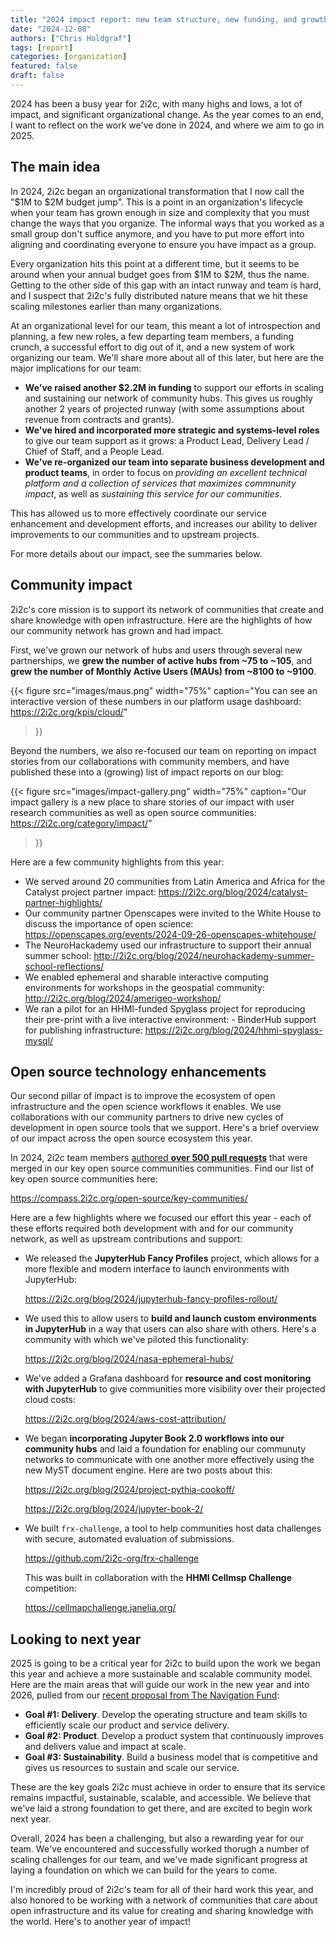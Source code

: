 ```yaml
---
title: "2024 impact report: new team structure, new funding, and growth in our network"
date: "2024-12-08"
authors: ["Chris Holdgraf"]
tags: [report]
categories: [organization]
featured: false
draft: false
---
```


2024 has been a busy year for 2i2c, with many highs and lows, a lot of impact, and significant organizational change. As the year comes to an end, I want to reflect on the work we've done in 2024, and where we aim to go in 2025.

## The main idea

In 2024, 2i2c began an organizational transformation that I now call the "$1M to $2M budget jump". This is a point in an organization's lifecycle when your team has grown enough in size and complexity that you must change the ways that you organize. The informal ways that you worked as a small group don't suffice anymore, and you have to put more effort into aligning and coordinating everyone to ensure you have impact as a group.

Every organization hits this point at a different time, but it seems to be around when your annual budget goes from $1M to $2M, thus the name. Getting to the other side of this gap with an intact runway and team is hard, and I suspect that 2i2c's fully distributed nature means that we hit these scaling milestones earlier than many organizations.

At an organizational level for our team, this meant a lot of introspection and planning, a few new roles, a few departing team members, a funding crunch, a successful effort to dig out of it, and a new system of work organizing our team. We'll share more about all of this later, but here are the major implications for our team:

- **We've raised another $2.2M in funding** to support our efforts in scaling and sustaining our network of community hubs. This gives us roughly another 2 years of projected runway (with some assumptions about revenue from contracts and grants).
- **We've hired and incorporated more strategic and systems-level roles** to give our team support as it grows: a Product Lead, Delivery Lead / Chief of Staff, and a People Lead.
- **We've re-organized our team into separate business development and product teams**, in order to focus on _providing an excellent technical platform and a collection of services that maximizes commnunity impact_, as well as _sustaining this service for our communities_.

This has allowed us to more effectively coordinate our service enhancement and development efforts, and increases our ability to deliver improvements to our communities and to upstream projects.

For more details about our impact, see the summaries below.

## Community impact

2i2c's core mission is to support its network of communities that create and share knowledge with open infrastructure. Here are the highlights of how our community network has grown and had impact.

First, we've grown our network of hubs and users through several new partnerships, we **grew the number of active hubs from ~75 to ~105**, and **grew the number of Monthly Active Users (MAUs) from ~8100 to ~9100**.

{{< figure
  src="images/maus.png"
  width="75%"
  caption="You can see an interactive version of these numbers in our platform usage dashboard: https://2i2c.org/kpis/cloud/"
>}}

Beyond the numbers, we also re-focused our team on reporting on impact stories from our collaborations with community members, and have published these into a (growing) list of impact reports on our blog:

{{< figure
  src="images/impact-gallery.png"
  width="75%"
  caption="Our impact gallery is a new place to share stories of our impact with user research communities as well as open source communities: https://2i2c.org/category/impact/"
>}}


Here are a few community highlights from this year:

- We served around 20 communities from Latin America and Africa for the Catalyst project partner impact: https://2i2c.org/blog/2024/catalyst-partner-highlights/
- Our community partner Openscapes were invited to the White House to discuss the importance of open science: https://openscapes.org/events/2024-09-26-openscapes-whitehouse/
- The NeuroHackademy used our infrastructure to support their annual summer school: http://2i2c.org/blog/2024/neurohackademy-summer-school-reflections/
- We enabled ephemeral and sharable interactive computing environments for workshops in the geospatial community: http://2i2c.org/blog/2024/amerigeo-workshop/
- We ran a pilot for an HHMI-funded Spyglass project for reproducing their pre-print with a live interactive environment: - BinderHub support for publishing infrastructure: https://2i2c.org/blog/2024/hhmi-spyglass-mysql/

## Open source technology enhancements

Our second pillar of impact is to improve the ecosystem of open infrastructure and the open science workflows it enables. We use collaborations with our community partners to drive new cycles of development in open source tools that we support. Here's a brief overview of our impact across the open source ecosystem this year.

In 2024, 2i2c team members [authored **over 500 pull requests**](https://github.com/search?q=author%3Acholdgraf+author%3Aharoldcampbell+author%3Aaprilmj+author%3Acolliand+author%3Ajmunroe+author%3Ajnywong+author%3AGman0909+author%3AconsideRatio+author%3Ageorgianaelena+author%3Asgibson91+author%3Ayuvipanda+author%3Aagoose77+org%3Ajupyter+org%3Ajupyter-server+org%3Ajupyterhub+org%3Ajupyterlab+org%3Abinder-examples+org%3Aexecutablebooks+org%3Acryptnono+org%3Adask+org%3Apydata+org%3Arocker-org+org%3Apangeo-data+org%3Ajupyter-book+is%3Apr+merged%3A%3E%3D2024-01-01&type=pullrequests) that were merged in our key open source communities communities. Find our list of key open source communities here:

https://compass.2i2c.org/open-source/key-communities/

Here are a few highlights where we focused our effort this year - each of these efforts required both development with and for our community network, as well as upstream contributions and support:

- We released the **JupyterHub Fancy Profiles** project, which allows for a more flexible and modern interface to launch environments with JupyterHub: 

  https://2i2c.org/blog/2024/jupyterhub-fancy-profiles-rollout/
- We used this to allow users to **build and launch custom environments in JupyterHub** in a way that users can also share with others. Here's a community with which we've piloted this functionality:

  https://2i2c.org/blog/2024/nasa-ephemeral-hubs/
- We've added a Grafana dashboard for **resource and cost monitoring with JupyterHub** to give communities more visibility over their projected cloud costs:

  https://2i2c.org/blog/2024/aws-cost-attribution/
- We began **incorporating Jupyter Book 2.0 workflows into our community hubs** and laid a foundation for enabling our communuty networks to communicate with one another more effectively using the new MyST document engine. Here are two posts about this:

  https://2i2c.org/blog/2024/project-pythia-cookoff/

  https://2i2c.org/blog/2024/jupyter-book-2/
- We built `frx-challenge`, a tool to help communities host data challenges with secure, automated evaluation of submissions.

  https://github.com/2i2c-org/frx-challenge
  
  This was built in collaboration with the **HHMI Cellmsp Challenge** competition:

  https://cellmapchallenge.janelia.org/


## Looking to next year

2025 is going to be a critical year for 2i2c to build upon the work we began this year and achieve a more sustainable and scalable community model. Here are the main areas that will guide our work in the new year and into 2026, pulled from our [recent proposal from The Navigation Fund](../funding-navigation/):

- **Goal #1: Delivery**. Develop the operating structure and team skills to
efficiently scale our product and service delivery.
- **Goal #2: Product**. Develop a product system that continuously improves and
delivers value and impact at scale.
- **Goal #3: Sustainability**. Build a business model that is competitive and gives
us resources to sustain and scale our service.

These are the key goals 2i2c must achieve in order to ensure that its service remains impactful, sustainable, scalable, and accessible. We believe that we've laid a strong foundation to get there, and are excited to begin work next year.

Overall, 2024 has been a challenging, but also a rewarding year for our team. We've encountered and successfully worked thorugh a number of scaling challenges for our team, and we've made significant progress at laying a foundation on which we can build for the years to come.

I'm incredibly proud of 2i2c's team for all of their hard work this year, and also honored to be working with a network of communities that care about open infrastructure and its value for creating and sharing knowledge with the world. Here's to another year of impact!

